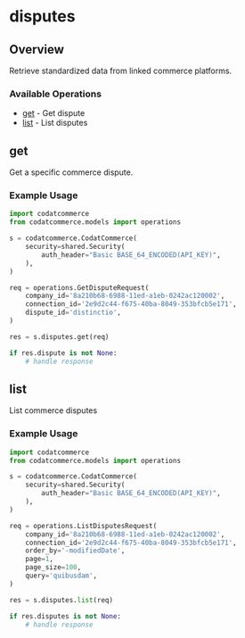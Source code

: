 # disputes

## Overview

Retrieve standardized data from linked commerce platforms.

### Available Operations

* [get](#get) - Get dispute
* [list](#list) - List disputes

## get

Get a specific commerce dispute.

### Example Usage

```python
import codatcommerce
from codatcommerce.models import operations

s = codatcommerce.CodatCommerce(
    security=shared.Security(
        auth_header="Basic BASE_64_ENCODED(API_KEY)",
    ),
)

req = operations.GetDisputeRequest(
    company_id='8a210b68-6988-11ed-a1eb-0242ac120002',
    connection_id='2e9d2c44-f675-40ba-8049-353bfcb5e171',
    dispute_id='distinctio',
)

res = s.disputes.get(req)

if res.dispute is not None:
    # handle response
```

## list

List commerce disputes

### Example Usage

```python
import codatcommerce
from codatcommerce.models import operations

s = codatcommerce.CodatCommerce(
    security=shared.Security(
        auth_header="Basic BASE_64_ENCODED(API_KEY)",
    ),
)

req = operations.ListDisputesRequest(
    company_id='8a210b68-6988-11ed-a1eb-0242ac120002',
    connection_id='2e9d2c44-f675-40ba-8049-353bfcb5e171',
    order_by='-modifiedDate',
    page=1,
    page_size=100,
    query='quibusdam',
)

res = s.disputes.list(req)

if res.disputes is not None:
    # handle response
```
